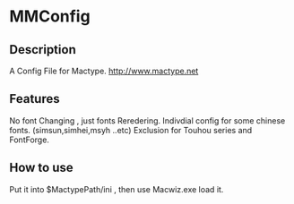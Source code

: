 # MMConfig

## Description
A Config File for Mactype.
http://www.mactype.net

## Features
No font Changing , just fonts Reredering.
Indivdial config for some chinese fonts. (simsun,simhei,msyh ..etc)
Exclusion for Touhou series and FontForge.

## How to use
Put it into $MactypePath/ini , then use Macwiz.exe load it.

